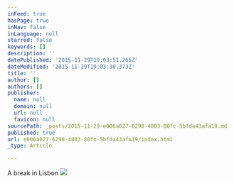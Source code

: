 ```yaml
---
inFeed: true
hasPage: true
inNav: false
inLanguage: null
starred: false
keywords: []
description: ''
datePublished: '2015-11-29T19:03:51.265Z'
dateModified: '2015-11-29T19:03:30.373Z'
title: ''
author: []
authors: []
publisher:
  name: null
  domain: null
  url: null
  favicon: null
sourcePath: _posts/2015-11-29-e006a027-6298-4803-80fc-5bfda43afa19.md
published: true
url: e006a027-6298-4803-80fc-5bfda43afa19/index.html
_type: Article

---
```

A break in Lisbon
![](https://the-grid-user-content.s3-us-west-2.amazonaws.com/55489c9d-7b94-4f26-9c36-c9cdafebb926.jpg)